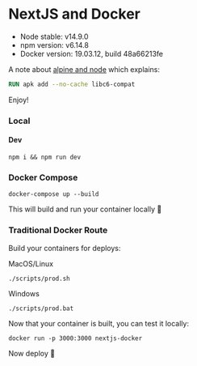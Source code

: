 # NextJS and Docker

- Node stable: v14.9.0
- npm version: v6.14.8
- Docker version: 19.03.12, build 48a66213fe

A note about [alpine and node](https://github.com/nodejs/docker-node/tree/b4117f9333da4138b03a546ec926ef50a31506c3#nodealpine) which explains:

```Dockerfile
RUN apk add --no-cache libc6-compat
```

Enjoy!

### Local

#### Dev

`npm i && npm run dev`

### Docker Compose

`docker-compose up --build`

This will build and run your container locally :rocket:

### Traditional Docker Route

Build your containers for deploys:

MacOS/Linux

`./scripts/prod.sh`

Windows

`./scripts/prod.bat`

Now that your container is built, you can test it locally:

`docker run -p 3000:3000 nextjs-docker`

Now deploy :rocket:
